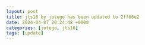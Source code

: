 ```yaml
---
layout: post
title: jts16 by jotego has been updated to 2ff66e2
date: 2024-04-07 20:24:48 +0000
categories: [jotego, jts16]
tags: [update]
---
```


